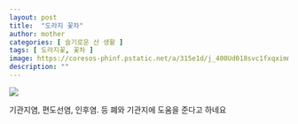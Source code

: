 ```yaml
---
layout: post
title:  "도라지 꽃차"
author: mother
categories: [ 슬기로운 산 생활 ]
tags: [ 도라지꽃, 꽃차 ]
image: https://coresos-phinf.pstatic.net/a/315e1d/j_400Ud018svc1fxqximm43vxx_srh9k9.jpg?type=e1920_std
description: ""
---
```


![](https://coresos-phinf.pstatic.net/a/315e1d/j_400Ud018svc1fxqximm43vxx_srh9k9.jpg?type=e1920_std|https://coresos-phinf.pstatic.net/a/315e1d/j_400Ud018svc1v77b8bqiki3y_srh9k9.jpg?type=e1920_std)

기관지염, 편도선염, 인후염. 등 폐와 기관지에 도움을 준다고 하네요